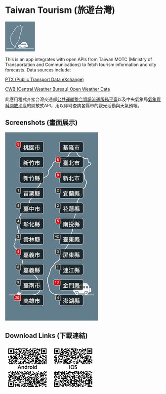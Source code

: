 # Taiwan Tourism (旅遊台灣)

![icon](./android/app/src/main/res/mipmap-xhdpi/ic_launcher.png)

This is an app integrates with open APIs from Taiwan MOTC (Ministry of Transportation and Communications) to fetch tourism information and city forecasts. Data sources include:

 [PTX (Public Transport Data eXchange)](https://ptx.transportdata.tw/PTX/About/EnPlatform)

 [CWB (Central Weather Bureau) Open Weather Data](https://opendata.cwb.gov.tw)

此應用程式介接台灣交通部[公共運輸整合資訊流通服務平臺](https://ptx.transportdata.tw/PTX)以及中央氣象局[氣象資料開放平臺](https://opendata.cwb.gov.tw)的開放式API，用以即時查詢各縣市的觀光活動與天氣預報。

## Screenshots (畫面展示)
![screenshots](./screenshots.gif)

## Download Links (下載連結)
[![icon](./link_android.png)](https://play.google.com/store/apps/details?id=com.keydigit.taiwantourism)
[![icon](./link_ios.png)](https://apps.apple.com/tw/app/%E6%97%85%E9%81%8A%E5%8F%B0%E7%81%A3/id1580544938)